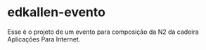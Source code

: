 # edkallen-evento
Esse é o projeto de um evento para composição da N2 da cadeira Aplicações Para Internet.
